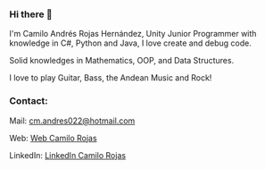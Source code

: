 ### Hi there 👋

I'm Camilo Andrés Rojas Hernández, Unity Junior Programmer with knowledge in C#, Python and Java, I love create and debug code.

Solid knowledges in Mathematics, OOP, and Data Structures.

I love to play Guitar, Bass, the Andean Music and Rock! 

### Contact:
Mail: cm.andres022@hotmail.com

Web:  [Web Camilo Rojas](https://camiloarojas.github.io/)

LinkedIn: [LinkedIn Camilo Rojas](https://www.linkedin.com/in/camilo-andres-rojas-hernandez/)
